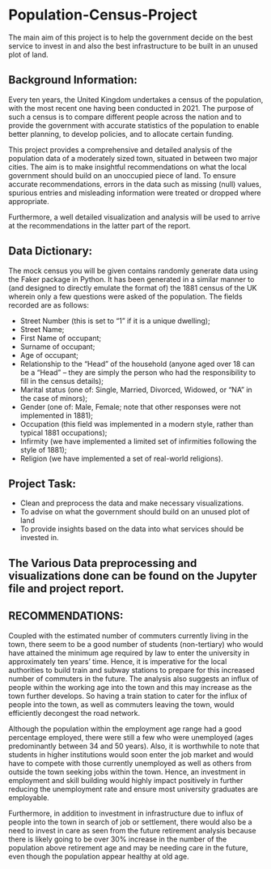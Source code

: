# Population-Census-Project
The main aim of this project is to help the government decide on the best service to invest in and also the best infrastructure to be built in an unused plot of land.

## Background Information:
Every ten years, the United Kingdom undertakes a census of the population, with the most recent one having 
been conducted in 2021. The purpose of such a census is to compare different people across the nation and to 
provide the government with accurate statistics of the population to enable better planning, to develop policies, 
and to allocate certain funding. 

This project provides a comprehensive and detailed analysis of the population data of a moderately sized town, 
situated in between two major cities. The aim is to make insightful recommendations on what the local 
government should build on an unoccupied piece of land.
To ensure accurate recommendations, errors in the data such as missing (null) values, spurious entries and
misleading information were treated or dropped where appropriate.

Furthermore, a well detailed visualization and analysis will be used to arrive at the recommendations in the latter 
part of the report.


## Data Dictionary: 
The mock census you will be given contains randomly generate data using the Faker package in Python. It has 
been generated in a similar manner to (and designed to directly emulate the format of) the 1881 census of the 
UK wherein only a few questions were asked of the population. The fields recorded are as follows: 
- Street Number (this is set to “1” if it is a unique dwelling); 
- Street Name; 
- First Name of occupant; 
- Surname of occupant; 
- Age of occupant; 
- Relationship to the “Head” of the household (anyone aged over 18 can be a “Head” – they are simply the person who had the responsibility to fill in the census details); 
- Marital status (one of: Single, Married, Divorced, Widowed, or “NA” in the case of minors); 
- Gender (one of: Male, Female; note that other responses were not implemented in 1881); 
- Occupation (this field was implemented in a modern style, rather than typical 1881 occupations); 
- Infirmity (we have implemented a limited set of infirmities following the style of 1881); 
- Religion (we have implemented a set of real-world religions).

## Project Task:
- Clean and preprocess the data and make necessary visualizations.
- To advise on what the government should build on an unused plot of land
- To provide insights based on the data into what services should be invested in.

## The Various Data preprocessing and visualizations done can be found on the Jupyter file and project report.

## RECOMMENDATIONS:
Coupled with the estimated number of commuters currently living in the town, there seem to be a good number 
of students (non-tertiary) who would have attained the minimum age required by law to enter the university in 
approximately ten years’ time. Hence, it is imperative for the local authorities to build train and subway stations 
to prepare for this increased number of commuters in the future. The analysis also suggests an influx of people 
within the working age into the town and this may increase as the town further develops. So having a train station 
to cater for the influx of people into the town, as well as commuters leaving the town, would efficiently decongest 
the road network.

Although the population within the employment age range had a good percentage employed, there were still a 
few who were unemployed (ages predominantly between 34 and 50 years). Also, it is worthwhile to note that 
students in higher institutions would soon enter the job market and would have to compete with those currently 
unemployed as well as others from outside the town seeking jobs within the town. Hence, an investment in 
employment and skill building would highly impact positively in further reducing the unemployment rate and 
ensure most university graduates are employable.

Furthermore, in addition to investment in infrastructure due to influx of people into the town in search of job or 
settlement, there would also be a need to invest in care as seen from the future retirement analysis because 
there is likely going to be over 30% increase in the number of the population above retirement age and may be 
needing care in the future, even though the population appear healthy at old age.
